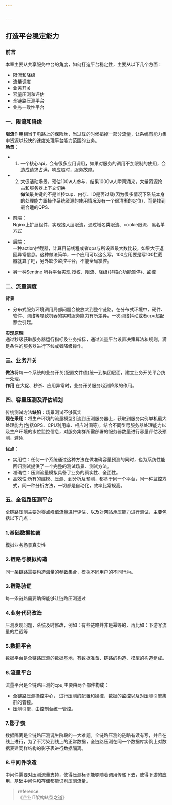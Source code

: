 ```yaml
---


---
```


<h2 id="打造平台稳定能力">打造平台稳定能力</h2>
<h3 id="前言">前言</h3>
<p>本章主要从共享服务中台的角度，如何打造平台稳定性，主要从以下几个方面：</p>
<ul>
<li>限流和降级</li>
<li>流量调度</li>
<li>业务开关</li>
<li>容量压测和评估</li>
<li>全链路压测平台</li>
<li>业务一致性平台</li>
</ul>
<h3 id="一、限流和降级">一、限流和降级</h3>
<p><strong>限流</strong>作用相当于电路上的保险丝，当过载的时候掐掉一部分流量，让系统有能力集中资源以较快的速度处理平台能力范围的业务。<br>
<strong>场景</strong>：</p>
<ul>
<li>
<ol>
<li>一个核心api，会有很多应用调用，如果对服务的调用不加限制的使用，会造成请求占满，响应超时，服务故障。</li>
</ol>
</li>
<li>
<ol start="2">
<li>大促活动场景，预估100w人参与，结果1000w人瞬间涌来，大量资源抢占和服务器上下文切换<br>
<strong>做法</strong>最关键的不是监控cup、内存、IO是否过载(因为很多情况下系统本身的处理能力跟操作系统资源的使用情况没有一个很清晰的定位)，而是找到最合适的QPS.</li>
</ol>
</li>
<li>
<p>前端：<br>
Nginx上扩展组件，实现接入层限流，通过域名类限流、cookie限流、黑名单方式</p>
</li>
<li>
<p>后端：<br>
一种action拦截器，计算目前线程或者qps与所设置最大数比较，如果大于返回异常信息。这种做法简单，一个应用可以这么写，100应用要是写100拦截器就算了吧，另外缺少监控平台，不能全局掌控。</p>
</li>
<li>
<p>另一种Sentine 哨兵平台实现 授权、限流、降级(非核心功能暂停)、监控</p>
</li>
</ul>
<h3 id="二、流量调度">二、流量调度</h3>
<p><strong>背景</strong></p>
<ul>
<li>分布式服务环境调用局部问题会被放大到整个链路，在分布式环境中，硬件、软件、网络等导致机器的实时服务能力有所差异。一次网络抖动或者cpu超配都会引起。</li>
</ul>
<p><strong>实现原理</strong><br>
通过秒级获取服务器运行指标及业务指标，通过流量平台设置决策算法和规则，满足条件的服务器进行下线或者降级操作。</p>
<h3 id="三、业务开关">三、业务开关</h3>
<p><strong>做法</strong>将每一个系统的业务开关(配置文件值)统一到集团层面，建立业务开关平台统一处理。<br>
<strong>作用</strong>  在大促、秒杀、应用异常时，业务开关服务起到降级的作用。</p>
<h3 id="四、容量压测及评估规划">四、容量压测及评估规划</h3>
<p>传统测试方法<strong>缺陷</strong>：场景测试不够真实<br>
<strong>现在采用</strong>：将生产环境的流量模型引流到压测服务器上，获取到服务实例单机最大处理能力(包括QPS、CPU利用率、相应时间等)，结合不同型号服务器处理能力以及生产环境的水位监控信息，对服务集群所需部署的服务器数量进行容量评估及预测，避免</p>
<p><strong>优点</strong>：</p>
<ul>
<li>实用性：任何一个系统通过这种方法在做准确容量预测的同时，也为系统性能回归测试提供了一个完整的测试场景、测试方法。</li>
<li>准确性：压测流量模拟具备了业务的真实性、全面性。</li>
<li>高效性:所有的建模、压测、到分析及预测，都基于同一个平台，同一种监控方式，同一种分析方法，一切都是自动化，效率比常规高。</li>
</ul>
<h3 id="五、全链路压测平台">五、全链路压测平台</h3>
<p>全链路压测主要对零点峰值流量进行评估、以及对网站承压能力进行测试，主要包括以下几点：</p>
<h3 id="基础数据抽离">1.基础数据抽离</h3>
<p>模拟业务场景真实性</p>
<h3 id="链路与模拟构造">2.链路与模拟构造</h3>
<p>同一条链路需要构造海量的参数集合，模拟不同用户的不同行为。</p>
<h3 id="链路验证">3.链路验证</h3>
<p>每一条链路需要确保能够让链路压测通过</p>
<h3 id="业务代码改造">4.业务代码改造</h3>
<p>压测发现问题，系统及时修改，例如：有些链路并非是幂等的，再比如：下游写流量的拦截等</p>
<h3 id="数据平台">5.数据平台</h3>
<p>数据平台是全链路压测的数据基地，有数据准备、链路的构造、模型的构造组成。</p>
<h3 id="流量平台">6.流量平台</h3>
<p>流量平台是全链路压测的cpu,主要由两个部件构成：</p>
<ul>
<li>全链路压测操控中心， 进行压测的配置和操控、数据的监控以及对压测引擎集群的管控。</li>
<li>压测引擎，由控制台统一管控。</li>
</ul>
<h3 id="影子表">7.影子表</h3>
<p>数据隔离是全链路压测诞生阶段的一大难题。全链路压测的链路有读有写，并且在线上进行，为了不污染到线上的正常数据，全链路压测在同一个数据库实例上对数据表建同样结构的影子表进行数据隔离。</p>
<h3 id="中间件改造">8.中间件改造</h3>
<p>中间件需要对压测流量支持，使得压测标识能够随着调用传递下去，使得下游的应用、基础中间件和存储都能识别压测流量。</p>
<blockquote>
<p>reference:<br>
《企业IT架构转型之道》</p>
</blockquote>

